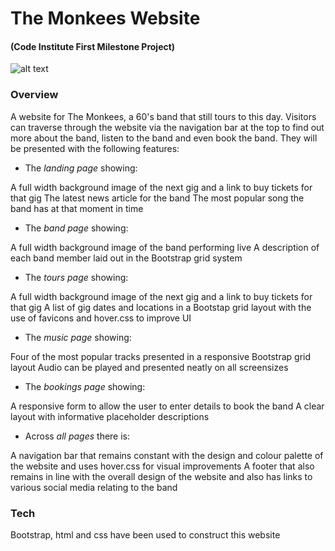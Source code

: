 # The Monkees Website

#### (Code Institute First Milestone Project)

![alt text](https://github.com/george5793/first_milestone_project/book.png "Bookings Page")

### Overview
A website for The Monkees, a 60's band that still tours to this day. Visitors can traverse through the website via the navigation bar at the top to find out more about the band, listen to the band and even book the band. They will be presented with the following features:

* The _landing page_ showing:

A full width background image of the next gig and a link to buy tickets for that gig
The latest news article for the band
The most popular song the band has at that moment in time

* The _band page_ showing:

A full width background image of the band performing live
A description of each band member laid out in the Bootstrap grid system

* The _tours page_ showing:

A full width background image of the next gig and a link to buy tickets for that gig
A list of gig dates and locations in a Bootstap grid layout with the use of favicons and hover.css to improve UI

* The _music page_ showing:

Four of the most popular tracks presented in a responsive Bootstrap grid layout
Audio can be played and presented neatly on all screensizes

* The _bookings page_ showing:

A responsive form to allow the user to enter details to book the band
A clear layout with informative placeholder descriptions

* Across _all pages_ there is:

A navigation bar that remains constant with the design and colour palette of the website and uses hover.css for visual improvements
A footer that also remains in line with the overall design of the website and also has links to various social media relating to the band


### Tech

Bootstrap, html and css have been used to construct this website
